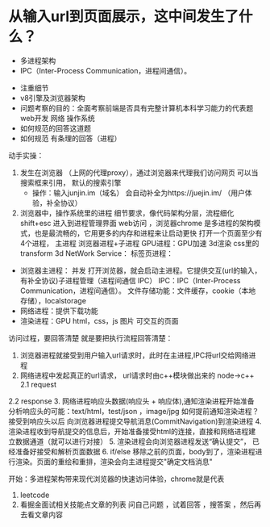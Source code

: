 # 从输入url到页面展示，这中间发生了什么？
* 多进程架构
* IPC（Inter-Process Communication，进程间通信）。
- 注重细节
- v8引擎及浏览器架构
- 问题考察的目的：全面考察前端是否具有完整计算机本科学习能力的代表题
    web开发  网络 操作系统
- 如何规范的回答这道题
- 如何规范 有条理的回答（进程）

动手实操：
1. 发生在浏览器 （上网的代理proxy），通过浏览器来代理我们访问网页
可以当搜索框来引用， 默认的搜索引擎
   -  操作：输入junjin.im（域名） 会自动补全为https://juejin.im/ （用户体验，补全协议）
2. 浏览器中，操作系统里的进程  细节要求，像代码架构分层，流程细化
shift+esc 进入到进程管理界面
web访问 ，浏览器chrome 是多进程的架构模式，也是最流畅的，它用更多的内存和进程来让启动更快
打开一个页面至少有4个进程，
主进程 浏览器进程+子进程
GPU进程：GPU加速 3d渲染 css里的transform 3d
NetWork Service：
标签页进程：

- 浏览器主进程： 并发
打开浏览器，就会启动主进程。它提供交互(url的输入，有补全协议)子进程管理（进程间通信 IPC）
IPC：IPC（Inter-Process Communication，进程间通信）。
文件存储功能：文件缓存，cookie（本地存储），localstorage
- 网络进程：提供下载功能
- 渲染进程：GPU html，css，js 图片 可交互的页面

访问过程，要回答清楚 就是要把执行流程回答清楚：
 1. 浏览器进程就接受到用户输入url请求时，此时在主进程,IPC将url交给网络进程
 2. 网络进程中发起真正的url请求， url请求时由c++模块做出来的 node->c++
  2.1 request

  2.2 response
 3. 网络进程响应头数据(响应头 + 响应体),通知渲染进程开始准备
 分析响应头的可能：text/html，test/json ，image/jpg 如何提前通知渲染进程？
 接受到响应头以后 向浏览器进程提交导航消息(CommitNavigation)到渲染进程
 4. 渲染进程收到导航提交的信息后，开始准备接受html的连接，直接和网络进程建立数据通道（就可以进行对接）
 5. 渲染进程会向浏览器进程发送“确认提交”， 已经准备好接受和解析页面数据
 6. if/else 移除之前的页面，body到了，渲染进程进行渲染。页面的重绘和重排，渲染会向主进程提交"确定文档消息"

  


开始：多进程架构带来现代浏览器的快速访问体验，chrome就是代表

1. leetcode
2. 看掘金面试相关技能点文章的列表 
问自己问题 ，试着回答 ，搜答案 ，然后再去看文章内容
